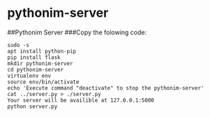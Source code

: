 # pythonim-server
##Pythonim Server
###Copy the folowing code:
```
sudo -s
apt install python-pip
pip install flask
mkdir pythonim-server
cd pythonim-server
virtualenv env
source env/bin/activate
echo 'Execute command "deactivate" to stop the pythonim-server'
cat ../server.py > ./server.py
Your server will be availible at 127.0.0.1:5000
python server.py
```
